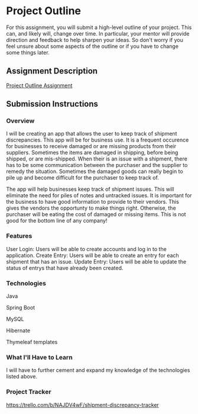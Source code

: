 # Project Outline
For this assignment, you will submit a high-level outline of your project. This can, and likely will, change over time. In particular, your mentor will provide direction and feedback to help sharpen your ideas. So don't worry if you feel unsure about some aspects of the outline or if you have to change some things later.

## Assignment Description
[Project Outline Assignment](https://education.launchcode.org/liftoff/modules/assignments/project-outline)

## Submission Instructions

### Overview
  I will be creating an app that allows the user to keep track of shipment discrepancies. This app will be for business use. It is a frequent occurence for businesses to receive damaged or are missing products from their suppliers. Sometimes the items are damaged in shipping, before being shipped, or are mis-shipped. When their is an issue with a shipment, there has to be some communication between the purchaser and the supplier to remedy the situation. Sometimes the damaged goods can really begin to pile up and become difficult for the purchaser to keep track of.
  
  The app will help businesses keep track of shipment issues. This will eliminate the need for piles of notes and untracked issues. It is important for the business to have good information to provide to their vendors. This gives the vendors the opportunty to make things right. Otherwise, the purchaser will be eating the cost of damaged or missing items. This is not good for the bottom line of any company!
### Features
User Login: Users will be able to create accounts and log in to the application.
Create Entry: Users will be able to create an entry for each shipment that has an issue.
Update Entry: Users will be able to update the status of entrys that have already been created.
### Technologies
Java

Spring Boot

MySQL

Hibernate

Thymeleaf templates
### What I'll Have to Learn
I will have to further cement and expand my knowledge of the technologies listed above.
### Project Tracker
https://trello.com/b/NAJDV4wF/shipment-discrepancy-tracker
